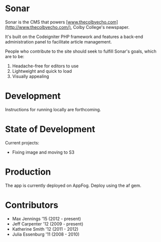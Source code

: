 Sonar
=====

Sonar is the CMS that powers [www.thecolbyecho.com](http://www.thecolbyecho.com/), Colby College's newspaper.

It's built on the Codeigniter PHP framework and features a back-end administration panel to facilitate article management.

People who contribute to the site should seek to fulfill Sonar's goals, which are to be:

1. Headache-free for editors to use
2. Lightweight and quick to load
3. Visually appealing

Development
===========

Instructions for running locally are forthcoming.

State of Development
====================

Current projects:

- Fixing image and moving to S3

Production
==========

The app is currently deployed on AppFog. Deploy using the af gem.

Contributors
============

- Max Jennings '15 (2012 - present)
- Jeff Carpenter '12 (2009 - present)
- Katherine Smith '12 (2011 - 2012)
- Julia Essenburg '11 (2008 - 2010)

